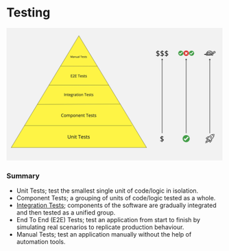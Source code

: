 # Testing #

![Testing Pyramid](./testing-pyramid.jpg)

### Summary ###

- Unit Tests; test the smallest single unit of code/logic in isolation.
- Component Tests; a grouping of units of code/logic tested as a whole.
- [Integration Tests](Integration%20Tests/Summary.md); components of the software are
gradually integrated and then tested as a unified group.
- End To End (E2E) Tests; test an application from start to finish by simulating real 
scenarios to replicate production behaviour.
- Manual Tests; test an application manually without the help of automation tools.